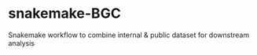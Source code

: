 # snakemake-BGC
Snakemake workflow to combine internal &amp; public dataset for downstream analysis
